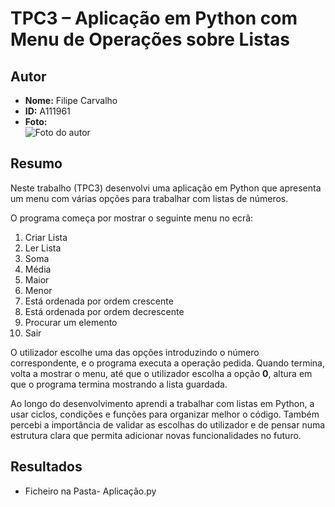 # TPC3 – Aplicação em Python com Menu de Operações sobre Listas

## Autor
- **Nome:** Filipe Carvalho  
- **ID:** A111961  
- **Foto:**  
  ![Foto do autor](foto.jpg)

## Resumo
Neste trabalho (TPC3) desenvolvi uma aplicação em Python que apresenta um menu com várias opções para trabalhar com listas de números.  

O programa começa por mostrar o seguinte menu no ecrã:  
1. Criar Lista  
2. Ler Lista  
3. Soma  
4. Média  
5. Maior  
6. Menor  
7. Está ordenada por ordem crescente  
8. Está ordenada por ordem decrescente  
9. Procurar um elemento  
0. Sair  

O utilizador escolhe uma das opções introduzindo o número correspondente, e o programa executa a operação pedida. Quando termina, volta a mostrar o menu, até que o utilizador escolha a opção **0**, altura em que o programa termina mostrando a lista guardada.  

Ao longo do desenvolvimento aprendi a trabalhar com listas em Python, a usar ciclos, condições e funções para organizar melhor o código. Também percebi a importância de validar as escolhas do utilizador e de pensar numa estrutura clara que permita adicionar novas funcionalidades no futuro.

## Resultados
- Ficheiro na Pasta- Aplicação.py


